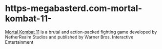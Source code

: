 # https-megabasterd.com-mortal-kombat-11-
[Mortal Kombat 11](https://megabasterd.com/mortal-kombat-11/) is a brutal and action-packed fighting game developed by NetherRealm Studios and published by Warner Bros. Interactive Entertainment
